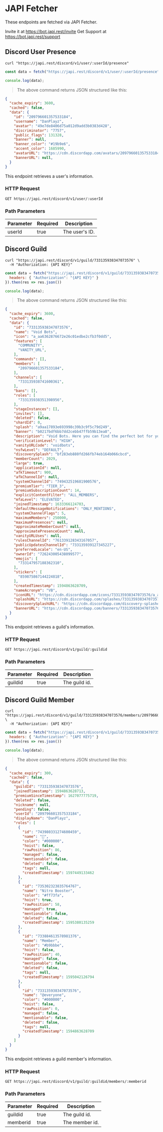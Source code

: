 # JAPI Fetcher

<aside class="info">
  These endpoints are fetched via JAPI Fetcher.
  
  Invite it at https://bot.japi.rest/invite
  Get Support at https://bot.japi.rest/support
</aside>

## Discord User Presence

```shell
curl "https://japi.rest/discord/v1/user/:userId/presence"
```

```javascript
const data = fetch("https://japi.rest/discord/v1/user/:userId/presence").then(res => res.json())

console.log(data);
```

> The above command returns JSON structured like this:

```json
{
  "cache_expiry": 3600,
  "cached": false,
  "data": {
    "id": "209796601357533184",
    "username": "DanPlayz",
    "avatar": "49e7de8406d75a012d9add3b0383d428",
    "discriminator": "7757",
    "public_flags": 131328,
    "banner": null,
    "banner_color": "#19b9e6",
    "accent_color": 1685990,
    "avatarURL": "https://cdn.discordapp.com/avatars/209796601357533184/49e7de8406d75a012d9add3b0383d428.png",
    "bannerURL": null,
  }
}
```

This endpoint retrieves a user's information.

### HTTP Request

`GET https://japi.rest/discord/v1/user/:userId`

### Path Parameters

Parameter | Required | Description
--------- | -------- | -----------
userId    | true     | The user's ID.

## Discord Guild

```shell
curl "https://japi.rest/discord/v1/guild/733135938347073576" \
  -H "Authorization: {API KEY}"
```

```javascript
const data = fetch("https://japi.rest/discord/v1/guild/733135938347073576", {
  headers: { "Authorization": "{API KEY}" }
}).then(res => res.json())

console.log(data);
```

> The above command returns JSON structured like this:

```json
{
  "cache_expiry": 3600,
  "cached": false,
  "data": {
    "id": "733135938347073576",
    "name": "Void Bots",
    "icon": "a_aa6362876672e26c01edbe2cfb3f0dd5",
    "features": [
      "COMMUNITY",
      "VANITY_URL",
    ],
    "commands": [],
    "members": [
      "209796601357533184",
    ],
    "channels": [
      "733135938741600361",
    ],
    "bans": [],
    "roles": [
      "733135938351398956",
    ],
    "stageInstances": [],
    "invites": [],
    "deleted": false,
    "shardId": 0,
    "splash": "a9aa17893e693998c39b3c9f5c79d249",
    "banner": "b0217bdf6bb7dd2cebb47ffb59b13ea8",
    "description": "Void Bots. Here you can find the perfect bot for your server, or add your bot!",
    "verificationLevel": "HIGH",
    "vanityURLCode": "voidbots",
    "nsfwLevel": "DEFAULT",
    "discoverySplash": "bf283eb880fd266fb74eb164b066cbcd",
    "memberCount": 2029,
    "large": true,
    "applicationId": null,
    "afkTimeout": 900,
    "afkChannelId": null,
    "systemChannelId": "749432519681900576",
    "premiumTier": "TIER_3",
    "premiumSubscriptionCount": 14,
    "explicitContentFilter": "ALL_MEMBERS",
    "mfaLevel": "ELEVATED",
    "joinedTimestamp": 1633366124703,
    "defaultMessageNotifications": "ONLY_MENTIONS",
    "systemChannelFlags": 5,
    "maximumMembers": 250000,
    "maximumPresences": null,
    "approximateMemberCount": null,
    "approximatePresenceCount": null,
    "vanityURLUses": null,
    "rulesChannelId": "761339128343167057",
    "publicUpdatesChannelId": "733135939127345227",
    "preferredLocale": "en-US",
    "ownerId": "726243005438099577",
    "emojis": [
      "733147957188362310",
    ],
    "stickers": [
      "859875867144224818",
    ],
    "createdTimestamp": 1594863628709,
    "nameAcronym": "VB",
    "iconURL": "https://cdn.discordapp.com/icons/733135938347073576/a_aa6362876672e26c01edbe2cfb3f0dd5.webp",
    "splashURL": "https://cdn.discordapp.com/splashes/733135938347073576/a9aa17893e693998c39b3c9f5c79d249.webp",
    "discoverySplashURL": "https://cdn.discordapp.com/discovery-splashes/733135938347073576/bf283eb880fd266fb74eb164b066cbcd.webp",
    "bannerURL": "https://cdn.discordapp.com/banners/733135938347073576/b0217bdf6bb7dd2cebb47ffb59b13ea8.webp"
  }
}
```

This endpoint retrieves a guild's information.

### HTTP Request

`GET https://japi.rest/discord/v1/guild/:guildid`

### Path Parameters

Parameter | Required | Description
----------|----------|--------------
guildid   | true     | The guild id.

## Discord Guild Member

```shell
curl "https://japi.rest/discord/v1/guild/733135938347073576/members/209796601357533184" \
  -H "Authorization: {API KEY}"
```

```javascript
const data = fetch("https://japi.rest/discord/v1/guild/733135938347073576/members/209796601357533184", {
  headers: { "Authorization": "{API KEY}" }
}).then(res => res.json())

console.log(data);
```

> The above command returns JSON structured like this:

```json
{
  "cache_expiry": 300,
  "cached": false,
  "data": {
    "guildId": "733135938347073576",
    "joinedTimestamp": 1594863628713,
    "premiumSinceTimestamp": 1627077775719,
    "deleted": false,
    "nickname": null,
    "pending": false,
    "userId": "209796601357533184",
    "displayName": "DanPlayz",
    "roles": [
      {
        "id": "743980331274600459",
        "name": "👑",
        "color": "#000000",
        "hoist": false,
        "rawPosition": 86,
        "managed": false,
        "mentionable": false,
        "deleted": false,
        "tags": null,
        "createdTimestamp": 1597449133462
      },
      {
        "id": "735302323835764767",
        "name": "Nitro Booster",
        "color": "#ff73fa",
        "hoist": true,
        "rawPosition": 58,
        "managed": true,
        "mentionable": false,
        "deleted": false,
        "createdTimestamp": 1595380135259
      },
      {
        "id": "733884613578981376",
        "name": "Member",
        "color": "#b9bbbe",
        "hoist": false,
        "rawPosition": 40,
        "managed": false,
        "mentionable": false,
        "deleted": false,
        "tags": null,
        "createdTimestamp": 1595042126794
      },
      {
        "id": "733135938347073576",
        "name": "@everyone",
        "color": "#000000",
        "hoist": false,
        "rawPosition": 0,
        "managed": false,
        "mentionable": false,
        "deleted": false,
        "tags": null,
        "createdTimestamp": 1594863628709
      }
    ]
  }
}
```

This endpoint retrieves a guild member's information.

### HTTP Request

`GET https://japi.rest/discord/v1/guild/:guildid/members/:memberid`

### Path Parameters

Parameter | Required | Description
----------|----------|---------------
guildid   | true     | The guild id.
memberid  | true     | The member id.
